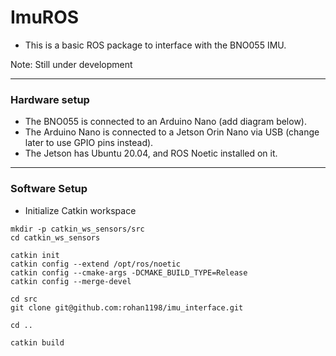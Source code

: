 # ImuROS

- This is a basic ROS package to interface with the BNO055 IMU.

Note: Still under development

---

### Hardware setup

- The BNO055 is connected to an Arduino Nano (add diagram below).
- The Arduino Nano is connected to a Jetson Orin Nano via USB (change later to use GPIO pins instead).
- The Jetson has Ubuntu 20.04, and ROS Noetic installed on it.

---

### Software Setup

- Initialize Catkin workspace

```
mkdir -p catkin_ws_sensors/src
cd catkin_ws_sensors

catkin init
catkin config --extend /opt/ros/noetic
catkin config --cmake-args -DCMAKE_BUILD_TYPE=Release
catkin config --merge-devel

cd src
git clone git@github.com:rohan1198/imu_interface.git

cd ..

catkin build
```